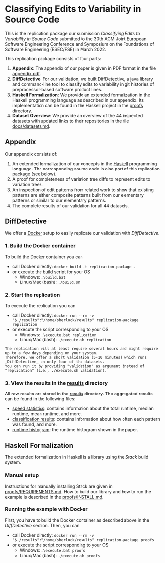 # Classifying Edits to Variability in Source Code

This is the replication package our submission _Classifying Edits to Variability in Source Code_ submitted to the 30th ACM Joint European Software Engineering Conference and Symposium on the Foundations of Software Engineering (ESEC/FSE) in March 2022.

This replication package consists of four parts:

1. **Appendix**: The appendix of our paper is given in PDF format in the file [appendix.pdf](appendix.pdf).
2. **DiffDetective**: For our validation, we built DiffDetective, a java library and command-line tool to classify edits to variability in git histories of preprocessor-based software product lines.
3. **Haskell Formalization**: We provide an extended formalization in the Haskell programming language as described in our appendix. Its implementation can be found in the Haskell project in the [proofs](proofs) directory.
4. **Dataset Overview**: We provide an overview of the 44 inspected datasets with updated links to their repositories in the file [docs/datasets.md](docs/datasets.md).

## Appendix

Our appendix consists of:
1. An extended formalization of our concepts in the [Haskell][haskell] programming language. The corresponding source code is also part of this replication package (see below).
2. A proof for completeness of variation tree diffs to represent edits to variation trees.
3. An inspection of edit patterns from related work to show that existing patterns are either composite patterns built from our elementary patterns or similar to our elementary patterns.
4. The complete results of our validation for all 44 datasets.

## DiffDetective
We offer a [Docker](https://www.docker.com/) setup to easily replicate our validation with _DiffDetective_. 

### 1. Build the Docker container
To build the Docker container you can 
- call Docker directly: `docker build -t replication-package .`
- or execute the build script for your OS  
  - Windows: `.\build.bat`
  - Linux/Mac (bash): `./build.sh`

### 2. Start the replication
To execute the replication you can 
- call Docker directly: `docker run --rm -v "$./results":"/home/sherlock/results" replication-package replication`
- or execute the script corresponding to your OS 
  - Windows: `.\execute.bat replication`
  - Linux/Mac (bash): `./execute.sh replication`

```
The replication will at least require several hours and might require up to a few days depending on your system. 
Therefore, we offer a short validation (5-10 minutes) which runs _DiffDetective_ on only four of the datasets. 
You can run it by providing "validation" as argument instead of "replication" (i.e., ./execute.sh validation). 
```

### 3. View the results in the [results](results) directory
All raw results are stored in the [results](results) directory. The aggregated results can be found in the following files:
- [speed statistics](results/difftrees/speedstatistics.txt): contains information about the total runtime, median runtime, mean runtime, and more.
- [classification results](results/difftrees/ultimateresult.metadata.txt): contains information about how often each pattern was found, and more.
- [runtime histogram](results/runtime_histogram.png):  the runtime histogram shown in the paper.

## Haskell Formalization
The extended formalization in Haskell is a library using the _Stack_ build system.

### Manual setup
Instructions for manually installing Stack are given in [proofs/REQUIREMENTS.md](proofs/REQUIREMENTS.md).
How to build our library and how to run the example is described in the [proofs/INSTALL.md](proofs/INSTALL.md).

### Running the example with Docker
First, you have to build the Docker container as described above in the _DiffDetective_ section. Then, you can
- call Docker directly: `docker run --rm -v "$./results":"/home/sherlock/results" replication-package proofs`
- or execute the script corresponding to your OS
   - Windows: `.\execute.bat proofs`
   - Linux/Mac (bash): `./execute.sh proofs`

[haskell]: https://www.haskell.org/
